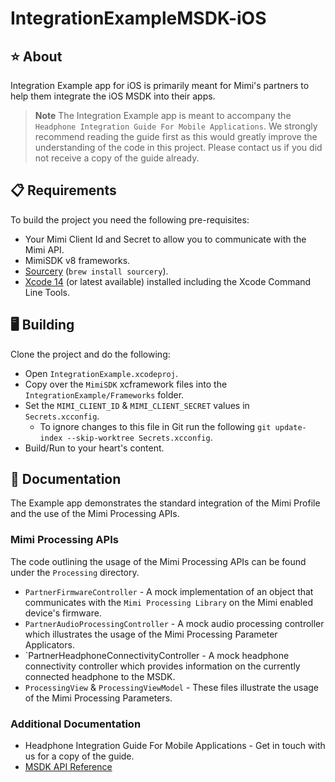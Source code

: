 # IntegrationExampleMSDK-iOS

## ⭐️ About
Integration Example app for iOS is primarily meant for Mimi's partners to help them integrate the iOS MSDK into their apps.

> **Note**
> The Integration Example app is meant to accompany the `Headphone Integration Guide For Mobile Applications`. We strongly recommend reading the guide first as this would greatly improve the understanding of the code in this project. Please contact us if you did not receive a copy of the guide already.

## 📋 Requirements

To build the project you need the following pre-requisites:
- Your Mimi Client Id and Secret to allow you to communicate with the Mimi API.
- MimiSDK v8 frameworks.
- [Sourcery](https://github.com/krzysztofzablocki/Sourcery) (`brew install sourcery`).
- [Xcode 14](https://apps.apple.com/gb/app/xcode/id497799835?mt=12) (or latest available) installed including the Xcode Command Line Tools.

## 🖥 Building

Clone the project and do the following:
- Open `IntegrationExample.xcodeproj`.
- Copy over the `MimiSDK` xcframework files into the `IntegrationExample/Frameworks` folder.
- Set the `MIMI_CLIENT_ID` & `MIMI_CLIENT_SECRET` values in `Secrets.xcconfig`.
   - To ignore changes to this file in Git run the following `git update-index --skip-worktree Secrets.xcconfig`.
- Build/Run to your heart's content.

## 📃 Documentation

The Example app demonstrates the standard integration of the Mimi Profile and the use of the Mimi Processing APIs.

### Mimi Processing APIs
The code outlining the usage of the Mimi Processing APIs can be found under the `Processing` directory.

- `PartnerFirmwareController` - A mock implementation of an object that communicates with the `Mimi Processing Library` on the Mimi enabled device's firmware.
- `PartnerAudioProcessingController` - A mock audio processing controller which illustrates the usage of the Mimi Processing Parameter Applicators.
- `PartnerHeadphoneConnectivityController - A mock headphone connectivity controller which provides information on the currently connected headphone to the MSDK.
- `ProcessingView` & `ProcessingViewModel` - These files illustrate the usage of the Mimi Processing Parameters.

### Additional Documentation
- Headphone Integration Guide For Mobile Applications - Get in touch with us for a copy of the guide.
- [MSDK API Reference](https://mimihearingtechnologies.github.io/SDKDocs-iOS/master/)
